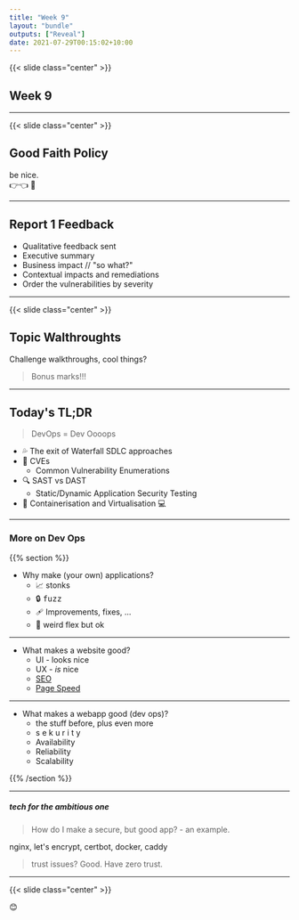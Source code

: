 ```yaml
---
title: "Week 9"
layout: "bundle"
outputs: ["Reveal"]
date: 2021-07-29T00:15:02+10:00
---
```


{{< slide class="center" >}}

## Week 9

---

{{< slide class="center" >}}

## Good Faith Policy

be nice.  
👉👈 🥺

---

## Report 1 Feedback

- Qualitative feedback sent
- Executive summary
- Business impact // "so what?"
- Contextual impacts and remediations
- Order the vulnerabilities by severity

---

{{< slide class="center" >}}

## Topic Walthroughts

Challenge walkthroughs, cool things?

> Bonus marks!!!

---

## Today's TL;DR

> DevOps = Dev Oooops

- 💦 The exit of Waterfall SDLC approaches
- 🐜 CVEs
  - Common Vulnerability Enumerations
- 🔍 SAST vs DAST
  - Static/Dynamic Application Security Testing
- 🐳 Containerisation and Virtualisation 💻

---

### More on Dev Ops

{{% section %}}

- Why make (your own) applications?
  - 📈 stonks 
  - 🔒 <span class="fuzz" style='font-family: monospace'>fuzz</span>
  - 🩹 Improvements, fixes, ...
  - 💪 weird flex but ok


<script>
;(function()    {
    const elem = document.querySelector('.fuzz');
    let letters = [...elem.innerText]
    for (let i = 0; i < letters.length; i++) {
        ;(function genWithClosure(i) {
            ;(function fn() {
                letters[i] = String.fromCharCode(33 + Math.trunc(Math.random() * 90))
                elem.innerText = letters.join("")
                setTimeout(fn, Math.random() * 5 * 100)
            })();
        })(i);
        
    }
    })();
    
</script>

---

- What makes a website good?
  - UI - looks nice
  - UX - _is_ nice
  - [SEO](https://therickroll.com)
  - [Page Speed](https://developers.google.com/speed/pagespeed/insights)

---

- What makes a webapp good (dev ops)?
  - the stuff before, plus even more
  - s e k u r i t y
  - Availability
  - Reliability
  - Scalability

{{% /section %}}

---

##### tech for the ambitious one

> How do I make a secure, but good app? - an example.

nginx, let's encrypt, certbot, docker, caddy

> trust issues? Good. Have zero trust.

---

{{< slide class="center" >}}

😊
